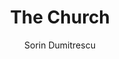 ---
title: "The Church"
year: "XX cent."
subtitle: "Sorin Dumitrescu"
displayImg: "img/covers/The Church, XX cent., Sorin Dumitrescu.jpg"
isArtworkInfo: 1
url: "https://www.wikiart.org/en/Search/The Church%20Sorin Dumitrescu"
newTab: 1
---